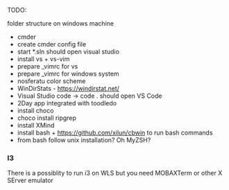 TODO:

folder structure on windows machine
* cmder
* create cmder config file
* start *.sln should open visual studio
* install vs + vs-vim
* prepare _vimrc for vs
* prepare _vimrc for windows system
* nosferatu color scheme
* WinDirStats - https://windirstat.net/
* Visual Studio code -> code . should open VS Code
* 2Day app integrated with toodledo
* install choco
* choco install ripgrep
* install XMind
* install bash + https://github.com/xilun/cbwin to run bash commands
* from bash follow unix installation? Oh MyZSH?




### I3
There is a possiblity to run i3 on WLS but you need MOBAXTerm or other X SErver emulator
